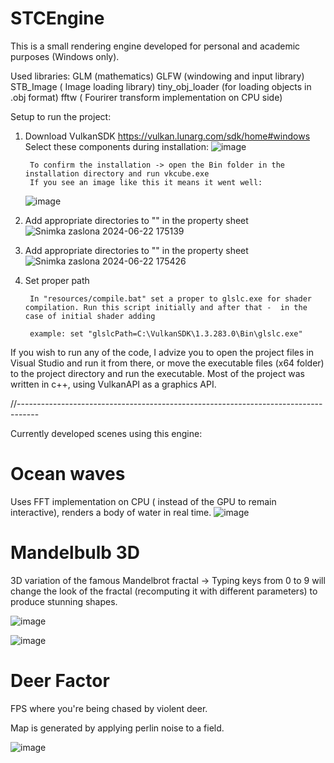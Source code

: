 # STCEngine

This is a small rendering engine developed for personal and academic purposes (Windows only).

Used libraries:
    GLM (mathematics)
    GLFW (windowing and input library)
    STB_Image ( Image loading library)
    tiny_obj_loader (for loading objects in .obj format)
    fftw ( Fourirer transform implementation on CPU side)

Setup to run the project:

1) Download VulkanSDK https://vulkan.lunarg.com/sdk/home#windows
Select these components during installation:
    ![image](https://github.com/zemi-taj-fromaz/DZGEngine/assets/99961022/433e455f-aa3c-4731-899d-607608e973b4)

        To confirm the installation -> open the Bin folder in the installation directory and run vkcube.exe
        If you see an image like this it means it went well:
    ![image](https://github.com/zemi-taj-fromaz/DZGEngine/assets/99961022/715b30e3-2b17-41a5-b0b9-a9e68ad9abfb)

3) Add appropriate directories to "<AdditionalLibraryDirectories>" in the property sheet
    ![Snimka zaslona 2024-06-22 175139](https://github.com/zemi-taj-fromaz/STCEngine/assets/99961022/5c8f3b8d-a492-4db1-a627-8d6d38be876e)



4) Add appropriate directories to "<AdditionalIncludeDirectories>"  in the property sheet
![Snimka zaslona 2024-06-22 175426](https://github.com/zemi-taj-fromaz/STCEngine/assets/99961022/eb75fe87-a005-4e9a-b3fe-a0189d9e1a5e)


6) Set proper path
        
        In "resources/compile.bat" set a proper to glslc.exe for shader compilation. Run this script initially and after that -  in the case of initial shader adding

        example: set "glslcPath=C:\VulkanSDK\1.3.283.0\Bin\glslc.exe"

If you wish to run any of the code, I advize you to open the project files in Visual Studio and run it from there, or move the executable files (x64 folder) to the project directory and run the executable.
Most of the project was written in c++, using VulkanAPI as a graphics API.

//-----------------------------------------------------------------------------------

Currently developed scenes using this engine:

# Ocean waves
Uses FFT implementation on CPU ( instead of the GPU to remain interactive), renders a body of water in real time.
![image](https://github.com/zemi-taj-fromaz/VulkanEngine/assets/99961022/fcb958dc-88e8-496a-b5e2-9116cdc1f624)

# Mandelbulb 3D

3D variation of the famous Mandelbrot fractal -> Typing keys from 0 to 9 will change the look of the fractal (recomputing it with different parameters)
to produce stunning shapes.

![image](https://github.com/zemi-taj-fromaz/VulkanEngine/assets/99961022/fb309db8-31b2-45a5-8d1c-933f0868132c)

![image](https://github.com/zemi-taj-fromaz/VulkanEngine/assets/99961022/6fe9a1ef-2043-4264-b205-b2a68a0bd5f9)



# Deer Factor

FPS where you're being chased by violent deer.

Map is generated by applying perlin noise to a  field.

![image](https://github.com/zemi-taj-fromaz/VulkanEngine/assets/99961022/59c9da95-3c64-4b3f-9ef7-53dea5e48dbe)




